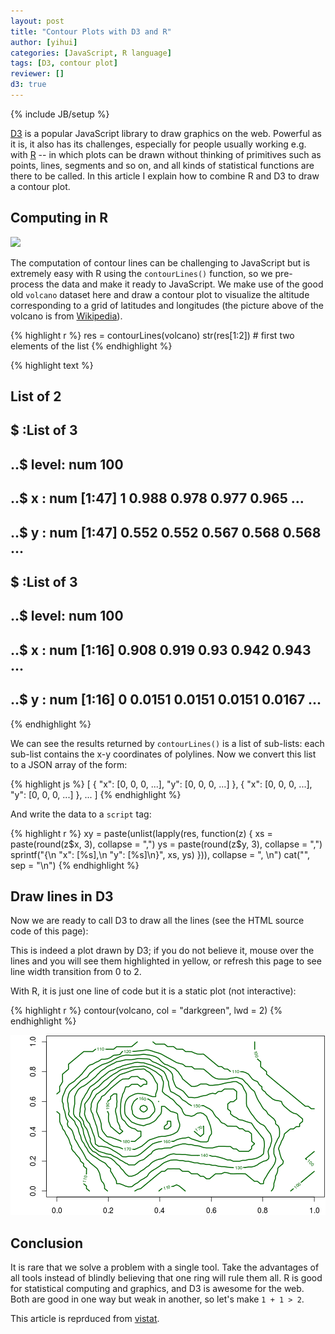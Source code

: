 ```yaml
---
layout: post
title: "Contour Plots with D3 and R"
author: [yihui]
categories: [JavaScript, R language]
tags: [D3, contour plot]
reviewer: []
d3: true
---
```

{% include JB/setup %}

[D3](https://github.com/mbostock/d3) is a popular JavaScript library to draw graphics on the web.
Powerful as it is, it also has its challenges, especially for people usually working e.g. with
[R](http://www.r-project.org) -- in which plots can be drawn without thinking of primitives such as
points, lines, segments and so on, and all kinds of statistical functions are there to be called.
In this article I explain how to combine R and D3 to draw a contour plot.

## Computing in R

![](http://upload.wikimedia.org/wikipedia/commons/thumb/6/62/Mount_Eden.jpg/320px-Mount_Eden.jpg)

The computation of contour lines can be challenging to JavaScript but is extremely easy with R
using the `contourLines()` function, so we pre-process the data and make it ready to JavaScript. We
make use of the good old `volcano` dataset here and draw a contour plot to visualize the altitude
corresponding to a grid of latitudes and longitudes (the picture above of the volcano is from
[Wikipedia](http://en.wikipedia.org/wiki/Mount_Eden)).


{% highlight r %}
res = contourLines(volcano)
str(res[1:2])  # first two elements of the list
{% endhighlight %}



{% highlight text %}
## List of 2
##  $ :List of 3
##   ..$ level: num 100
##   ..$ x    : num [1:47] 1 0.988 0.978 0.977 0.965 ...
##   ..$ y    : num [1:47] 0.552 0.552 0.567 0.568 0.568 ...
##  $ :List of 3
##   ..$ level: num 100
##   ..$ x    : num [1:16] 0.908 0.919 0.93 0.942 0.943 ...
##   ..$ y    : num [1:16] 0 0.0151 0.0151 0.0151 0.0167 ...
{% endhighlight %}


We can see the results returned by `contourLines()` is a list of sub-lists: each sub-list contains
the x-y coordinates of polylines. Now we convert this list to a JSON array of the form:

{% highlight js %}
[
{
  "x": [0, 0, 0, ...],
  "y": [0, 0, 0, ...]
},
{
  "x": [0, 0, 0, ...],
  "y": [0, 0, 0, ...]
},
...
]
{% endhighlight %}

And write the data to a `script` tag:


{% highlight r %}
xy = paste(unlist(lapply(res, function(z) {
  xs = paste(round(z$x, 3), collapse = ",")
  ys = paste(round(z$y, 3), collapse = ",")
  sprintf("{\n  \"x\": [%s],\n  \"y\": [%s]\n}", xs, ys)
})), collapse = ", \n")
cat("<script>", sprintf("var data = [%s]", xy), "</script>", sep = "\n")
{% endhighlight %}

<script>
var data = [{
  "x": [1,0.988,0.978,0.977,0.965,0.955,0.953,0.943,0.942,0.931,0.93,0.92,0.919,0.908,0.907,0.896,0.895,0.884,0.884,0.872,0.872,0.861,0.86,0.849,0.849,0.837,0.837,0.826,0.826,0.815,0.815,0.814,0.803,0.802,0.792,0.792,0.792,0.791,0.78,0.78,0.78,0.78,0.779,0.769,0.769,0.769,0.769],
  "y": [0.552,0.552,0.567,0.568,0.568,0.583,0.585,0.6,0.602,0.617,0.618,0.633,0.635,0.65,0.652,0.667,0.667,0.683,0.684,0.7,0.701,0.717,0.717,0.733,0.734,0.75,0.751,0.767,0.767,0.783,0.8,0.802,0.817,0.818,0.833,0.85,0.867,0.868,0.883,0.9,0.917,0.933,0.935,0.95,0.967,0.983,1]
}, 
{
  "x": [0.908,0.919,0.93,0.942,0.943,0.943,0.943,0.953,0.955,0.965,0.966,0.977,0.978,0.988,0.989,1],
  "y": [0,0.015,0.015,0.015,0.017,0.033,0.05,0.065,0.067,0.082,0.083,0.098,0.1,0.115,0.117,0.132]
}, 
{
  "x": [1,0.989,0.988,0.977,0.966,0.966,0.977,0.978,0.988,0.989,1],
  "y": [0.168,0.183,0.185,0.185,0.2,0.217,0.232,0.233,0.248,0.25,0.265]
}, 
{
  "x": [0.127,0.116,0.115,0.115,0.105,0.104,0.104,0.104,0.104,0.105,0.115,0.115,0.116,0.105,0.104,0.104,0.093,0.092,0.089,0.081,0.081,0.073,0.07,0.064,0.058,0.058,0.058,0.052,0.049,0.047,0.046,0.041,0.035,0.035,0.031,0.023,0.023,0.02,0.015,0.012,0.011,0.011,0.011,0.011,0],
  "y": [0,0.015,0.017,0.033,0.048,0.05,0.067,0.083,0.1,0.102,0.117,0.133,0.15,0.166,0.167,0.183,0.199,0.2,0.217,0.233,0.233,0.25,0.258,0.267,0.282,0.283,0.3,0.317,0.333,0.348,0.35,0.367,0.383,0.383,0.4,0.416,0.417,0.433,0.45,0.465,0.467,0.483,0.5,0.517,0.533]
}, 
{
  "x": [0,0.011,0.011,0.011,0.012,0.017,0.023,0.022,0.022,0.022,0.023,0.034,0.035,0.045,0.045,0.045,0.047,0.057,0.058,0.069,0.07,0.08,0.081,0.092,0.093,0.104,0.105,0.116,0.128,0.14,0.15,0.151,0.163,0.174,0.186,0.198,0.209,0.221,0.232,0.233,0.244,0.256,0.267,0.279,0.291,0.301,0.302,0.313],
  "y": [0.651,0.667,0.683,0.7,0.702,0.717,0.733,0.75,0.767,0.783,0.785,0.8,0.802,0.817,0.833,0.85,0.852,0.867,0.868,0.883,0.885,0.9,0.902,0.917,0.918,0.933,0.935,0.935,0.935,0.935,0.95,0.951,0.951,0.951,0.951,0.951,0.951,0.951,0.967,0.967,0.967,0.967,0.967,0.967,0.968,0.983,0.985,1]
}, 
{
  "x": [0.833,0.837,0.84,0.843,0.843,0.846,0.849,0.849,0.849,0.855,0.858,0.858,0.86,0.866,0.872,0.878,0.88,0.872,0.872,0.869,0.866,0.864,0.861,0.864,0.869,0.872,0.872,0.878,0.882,0.884,0.884,0.895,0.896,0.907,0.919,0.92,0.93,0.942,0.943,0.943,0.953,0.955,0.955,0.953,0.943,0.942,0.931,0.93,0.919,0.908,0.907,0.896,0.895,0.884,0.884,0.876,0.873,0.872,0.86,0.849,0.838,0.837,0.827,0.826,0.815,0.814,0.808,0.802,0.797,0.797,0.791,0.785,0.779,0.779,0.767,0.76,0.756,0.752,0.745,0.744,0.733,0.722,0.721,0.72,0.709,0.698,0.687,0.686,0.674,0.664,0.663,0.651,0.641,0.64,0.628,0.617,0.616,0.606,0.605,0.594,0.593,0.582,0.581,0.571,0.57,0.558,0.547,0.535,0.524,0.523,0.512,0.5,0.489,0.488,0.477,0.465,0.455,0.453,0.442,0.43,0.42,0.419,0.407,0.395,0.384,0.373],
  "y": [0,0.008,0.017,0.033,0.05,0.067,0.082,0.083,0.1,0.117,0.133,0.15,0.158,0.167,0.175,0.183,0.2,0.217,0.218,0.233,0.25,0.267,0.283,0.3,0.317,0.332,0.333,0.35,0.367,0.382,0.383,0.399,0.4,0.416,0.416,0.417,0.432,0.432,0.433,0.45,0.465,0.467,0.483,0.485,0.5,0.502,0.517,0.517,0.522,0.533,0.534,0.55,0.551,0.567,0.567,0.583,0.6,0.601,0.606,0.608,0.617,0.618,0.633,0.635,0.65,0.652,0.667,0.672,0.683,0.7,0.706,0.717,0.733,0.734,0.742,0.75,0.758,0.767,0.783,0.784,0.794,0.8,0.801,0.8,0.797,0.796,0.8,0.801,0.802,0.817,0.817,0.818,0.833,0.834,0.835,0.85,0.852,0.867,0.868,0.883,0.885,0.9,0.902,0.917,0.918,0.917,0.918,0.925,0.933,0.934,0.935,0.935,0.95,0.951,0.951,0.952,0.967,0.968,0.968,0.968,0.983,0.985,0.985,0.985,0.985,1]
}, 
{
  "x": [0.396,0.407,0.408,0.419,0.43,0.442,0.453,0.455,0.465,0.476,0.477,0.487,0.488,0.499],
  "y": [0,0.015,0.017,0.025,0.025,0.028,0.033,0.033,0.042,0.033,0.032,0.017,0.015,0]
}, 
{
  "x": [0.197,0.186,0.185,0.185,0.182,0.174,0.174,0.171,0.169,0.167,0.163,0.162,0.157,0.151,0.145,0.14,0.134,0.128,0.124,0.116,0.114,0.109,0.105,0.104,0.099,0.093,0.093,0.086,0.081,0.081,0.076,0.07,0.07,0.067,0.064,0.061,0.058,0.054,0.047,0.044,0.041,0.044,0.038,0.035,0.035,0.033,0.031,0.027,0.025,0.025,0.023,0.021,0.021,0.023,0.023,0.027,0.031,0.035,0.035,0.042,0.047,0.05,0.058,0.066,0.07,0.076,0.081,0.087,0.093,0.097,0.104,0.105,0.112,0.116,0.12,0.128,0.138,0.14,0.151,0.157,0.163,0.174,0.174,0.186,0.198,0.209,0.212,0.221,0.233,0.244,0.246,0.253,0.256,0.267,0.279,0.291,0.302,0.314,0.326,0.337,0.349,0.36,0.372,0.378,0.384,0.395,0.407,0.408,0.419,0.424,0.43,0.442,0.442,0.453,0.459,0.465,0.477,0.488,0.489,0.5,0.512,0.523,0.524,0.535,0.547,0.558,0.57,0.571,0.581,0.582,0.593,0.594,0.605,0.605,0.616,0.628,0.64,0.651,0.663,0.674,0.686,0.698,0.709,0.721,0.721,0.73,0.733,0.74,0.744,0.748,0.756,0.756,0.767,0.768,0.771,0.775,0.779,0.779,0.785,0.791,0.791,0.797,0.802,0.803,0.814,0.815,0.82,0.826,0.831,0.837,0.843,0.849,0.849,0.85,0.86,0.861,0.864,0.865,0.865,0.864,0.86,0.858,0.854,0.849,0.849,0.846,0.843,0.843,0.843,0.847,0.849,0.85,0.849,0.849,0.846,0.84,0.837,0.833,0.826,0.826,0.82,0.814,0.814,0.808,0.803,0.803,0.802,0.791,0.79,0.779,0.767,0.766,0.756,0.755,0.744,0.743,0.733,0.721,0.709,0.698,0.686,0.674,0.673,0.663,0.651,0.641,0.64,0.628,0.616,0.606,0.605,0.594,0.593,0.581,0.58,0.57,0.558,0.557,0.547,0.535,0.523,0.522,0.512,0.5,0.488,0.487,0.477,0.465,0.453,0.442,0.43,0.42,0.419,0.407,0.396,0.395,0.384,0.384,0.373,0.372,0.361,0.36,0.349,0.349,0.338,0.337,0.326,0.326,0.314,0.303],
  "y": [0,0.016,0.017,0.033,0.05,0.066,0.067,0.083,0.1,0.117,0.132,0.133,0.15,0.158,0.167,0.175,0.183,0.192,0.2,0.211,0.217,0.233,0.249,0.25,0.267,0.283,0.283,0.3,0.316,0.317,0.333,0.349,0.35,0.367,0.383,0.4,0.408,0.417,0.428,0.433,0.45,0.467,0.483,0.498,0.5,0.517,0.533,0.55,0.567,0.583,0.592,0.6,0.617,0.633,0.634,0.65,0.667,0.683,0.684,0.7,0.711,0.717,0.725,0.733,0.739,0.75,0.758,0.767,0.778,0.783,0.8,0.801,0.817,0.825,0.833,0.844,0.85,0.851,0.862,0.867,0.871,0.883,0.884,0.884,0.887,0.896,0.9,0.91,0.912,0.915,0.917,0.933,0.936,0.936,0.936,0.936,0.936,0.939,0.94,0.943,0.947,0.943,0.938,0.933,0.931,0.925,0.917,0.917,0.906,0.9,0.894,0.884,0.883,0.872,0.867,0.861,0.856,0.851,0.85,0.835,0.834,0.834,0.833,0.818,0.818,0.818,0.817,0.817,0.802,0.8,0.785,0.783,0.767,0.767,0.756,0.751,0.751,0.75,0.751,0.756,0.758,0.762,0.757,0.75,0.75,0.733,0.728,0.717,0.708,0.7,0.684,0.683,0.667,0.667,0.65,0.633,0.618,0.617,0.6,0.585,0.583,0.567,0.552,0.55,0.535,0.533,0.517,0.508,0.5,0.492,0.483,0.468,0.467,0.45,0.435,0.433,0.417,0.4,0.383,0.367,0.356,0.35,0.333,0.317,0.316,0.3,0.283,0.267,0.25,0.233,0.225,0.217,0.2,0.198,0.183,0.167,0.158,0.15,0.133,0.132,0.117,0.1,0.098,0.083,0.067,0.05,0.049,0.048,0.05,0.065,0.065,0.067,0.082,0.083,0.098,0.1,0.115,0.116,0.116,0.116,0.115,0.116,0.117,0.122,0.125,0.117,0.116,0.115,0.115,0.1,0.098,0.083,0.082,0.082,0.083,0.098,0.098,0.1,0.115,0.115,0.116,0.117,0.132,0.132,0.133,0.133,0.148,0.148,0.149,0.148,0.148,0.133,0.133,0.132,0.117,0.116,0.1,0.099,0.083,0.083,0.067,0.066,0.05,0.049,0.033,0.033,0.017,0.016,0.011,0]
}, 
{
  "x": [0.047,0.045,0.047,0.048,0.047,0.046,0.045,0.044,0.042,0.042,0.044,0.046,0.047,0.051,0.058,0.06,0.07,0.072,0.081,0.081,0.091,0.093,0.104,0.105,0.116,0.119,0.126,0.128,0.136,0.14,0.147,0.151,0.162,0.163,0.174,0.18,0.186,0.198,0.206,0.209,0.221,0.223,0.233,0.244,0.244,0.256,0.267,0.279,0.291,0.302,0.314,0.326,0.336,0.337,0.338,0.349,0.36,0.372,0.384,0.384,0.395,0.398,0.407,0.407,0.419,0.419,0.43,0.442,0.442,0.453,0.461,0.465,0.471,0.477,0.477,0.484,0.488,0.489,0.5,0.501,0.512,0.513,0.523,0.535,0.547,0.558,0.558,0.57,0.581,0.582,0.593,0.605,0.616,0.628,0.638,0.64,0.651,0.663,0.674,0.685,0.686,0.698,0.698,0.709,0.715,0.721,0.723,0.727,0.733,0.733,0.736,0.736,0.736,0.736,0.736,0.738,0.744,0.745,0.75,0.756,0.756,0.765,0.767,0.771,0.779,0.78,0.791,0.792,0.802,0.808,0.814,0.814,0.822,0.826,0.829,0.833,0.834,0.834,0.831,0.829,0.826,0.824,0.821,0.822,0.824,0.823,0.814,0.803,0.802,0.791,0.785,0.779,0.769,0.767,0.756,0.744,0.733,0.721,0.709,0.698,0.686,0.674,0.663,0.651,0.64,0.628,0.627,0.616,0.605,0.593,0.581,0.57,0.558,0.557,0.547,0.535,0.523,0.512,0.5,0.499,0.488,0.477,0.465,0.453,0.442,0.431,0.43,0.419,0.411,0.407,0.399,0.395,0.384,0.384,0.372,0.368,0.36,0.358,0.352,0.349,0.338,0.337,0.326,0.322,0.314,0.308,0.302,0.295,0.291,0.279,0.267,0.266,0.256,0.244,0.233,0.232,0.231,0.227,0.221,0.22,0.215,0.209,0.209,0.209,0.198,0.197,0.19,0.186,0.174,0.174,0.163,0.159,0.151,0.143,0.14,0.131,0.128,0.122,0.118,0.116,0.11,0.106,0.105,0.099,0.095,0.093,0.093,0.088,0.085,0.083,0.081,0.078,0.072,0.07,0.069,0.06,0.058,0.05,0.047],
  "y": [0.511,0.517,0.525,0.533,0.548,0.55,0.567,0.583,0.6,0.617,0.633,0.65,0.651,0.667,0.679,0.683,0.697,0.7,0.717,0.717,0.733,0.737,0.75,0.75,0.762,0.767,0.783,0.789,0.8,0.806,0.817,0.821,0.833,0.834,0.846,0.85,0.853,0.86,0.867,0.869,0.881,0.883,0.891,0.9,0.9,0.907,0.911,0.911,0.91,0.911,0.912,0.914,0.917,0.917,0.917,0.914,0.911,0.907,0.9,0.9,0.889,0.883,0.867,0.867,0.851,0.85,0.844,0.834,0.833,0.825,0.817,0.808,0.8,0.785,0.783,0.767,0.752,0.75,0.735,0.733,0.718,0.717,0.702,0.701,0.706,0.717,0.717,0.717,0.717,0.717,0.708,0.708,0.711,0.712,0.717,0.717,0.722,0.727,0.729,0.733,0.734,0.734,0.733,0.721,0.717,0.706,0.7,0.683,0.667,0.667,0.65,0.633,0.617,0.6,0.583,0.567,0.552,0.55,0.533,0.518,0.517,0.5,0.492,0.483,0.467,0.467,0.451,0.45,0.442,0.433,0.418,0.417,0.4,0.392,0.383,0.367,0.35,0.333,0.317,0.3,0.289,0.283,0.267,0.25,0.233,0.217,0.204,0.2,0.199,0.189,0.183,0.175,0.167,0.166,0.161,0.161,0.158,0.158,0.154,0.154,0.157,0.158,0.16,0.163,0.164,0.166,0.167,0.172,0.172,0.178,0.178,0.183,0.183,0.183,0.189,0.189,0.194,0.199,0.199,0.2,0.204,0.204,0.208,0.208,0.207,0.2,0.2,0.192,0.183,0.178,0.167,0.162,0.15,0.15,0.138,0.133,0.122,0.117,0.1,0.096,0.083,0.083,0.072,0.067,0.056,0.05,0.044,0.033,0.029,0.028,0.033,0.033,0.042,0.049,0.049,0.05,0.067,0.083,0.098,0.1,0.117,0.132,0.133,0.15,0.166,0.167,0.183,0.189,0.199,0.2,0.211,0.217,0.225,0.233,0.238,0.25,0.254,0.267,0.283,0.288,0.3,0.317,0.321,0.333,0.35,0.365,0.367,0.383,0.4,0.417,0.425,0.433,0.45,0.465,0.467,0.483,0.487,0.5,0.511]
}, 
{
  "x": [0.07,0.07,0.065,0.065,0.066,0.067,0.07,0.069,0.069,0.069,0.07,0.074,0.078,0.081,0.085,0.093,0.099,0.105,0.116,0.116,0.128,0.128,0.139,0.14,0.151,0.151,0.159,0.163,0.169,0.174,0.182,0.186,0.195,0.198,0.209,0.213,0.221,0.232,0.233,0.244,0.256,0.267,0.279,0.291,0.301,0.302,0.314,0.326,0.337,0.349,0.36,0.361,0.372,0.373,0.384,0.395,0.396,0.407,0.415,0.419,0.43,0.431,0.442,0.442,0.449,0.451,0.451,0.453,0.454,0.457,0.462,0.465,0.477,0.477,0.488,0.492,0.5,0.5,0.509,0.512,0.523,0.535,0.547,0.557,0.558,0.57,0.581,0.592,0.593,0.605,0.616,0.627,0.628,0.64,0.651,0.651,0.663,0.674,0.686,0.687,0.698,0.699,0.698,0.698,0.698,0.698,0.687,0.686,0.674,0.664,0.664,0.664,0.674,0.675,0.675,0.686,0.687,0.698,0.703,0.709,0.721,0.733,0.734,0.744,0.756,0.758,0.765,0.767,0.771,0.779,0.779,0.787,0.791,0.795,0.802,0.803,0.805,0.806,0.806,0.805,0.804,0.803,0.802,0.792,0.791,0.779,0.769,0.767,0.756,0.744,0.733,0.721,0.71,0.709,0.698,0.686,0.685,0.674,0.663,0.651,0.65,0.64,0.628,0.616,0.605,0.604,0.593,0.581,0.57,0.558,0.547,0.535,0.523,0.512,0.5,0.488,0.477,0.465,0.453,0.442,0.43,0.426,0.419,0.408,0.407,0.395,0.384,0.378,0.372,0.364,0.36,0.355,0.349,0.341,0.337,0.326,0.326,0.315,0.314,0.302,0.292,0.291,0.279,0.279,0.267,0.267,0.26,0.256,0.25,0.244,0.244,0.233,0.232,0.224,0.221,0.212,0.209,0.198,0.186,0.174,0.172,0.163,0.157,0.151,0.14,0.139,0.131,0.128,0.124,0.12,0.116,0.115,0.111,0.108,0.105,0.105,0.103,0.101,0.096,0.094,0.093,0.09,0.081,0.079,0.07],
  "y": [0.5,0.5,0.517,0.533,0.55,0.567,0.583,0.6,0.617,0.633,0.635,0.65,0.667,0.675,0.683,0.694,0.7,0.704,0.717,0.717,0.733,0.734,0.75,0.751,0.767,0.767,0.783,0.789,0.8,0.808,0.817,0.821,0.833,0.836,0.846,0.85,0.856,0.867,0.867,0.87,0.875,0.88,0.88,0.881,0.883,0.884,0.888,0.888,0.887,0.886,0.884,0.883,0.867,0.867,0.86,0.85,0.85,0.839,0.833,0.83,0.817,0.817,0.8,0.8,0.783,0.767,0.75,0.735,0.733,0.717,0.7,0.694,0.684,0.683,0.672,0.667,0.651,0.65,0.633,0.628,0.628,0.625,0.628,0.633,0.634,0.639,0.642,0.65,0.651,0.656,0.652,0.667,0.667,0.667,0.683,0.684,0.684,0.684,0.684,0.683,0.668,0.667,0.65,0.633,0.617,0.616,0.6,0.599,0.598,0.583,0.567,0.55,0.535,0.533,0.517,0.501,0.5,0.492,0.483,0.478,0.475,0.467,0.467,0.461,0.456,0.45,0.433,0.425,0.417,0.401,0.4,0.383,0.375,0.367,0.351,0.35,0.333,0.317,0.3,0.283,0.267,0.25,0.248,0.233,0.233,0.222,0.217,0.216,0.213,0.211,0.206,0.206,0.2,0.199,0.199,0.2,0.2,0.208,0.208,0.216,0.217,0.222,0.228,0.233,0.233,0.233,0.239,0.239,0.239,0.239,0.239,0.239,0.239,0.242,0.244,0.244,0.246,0.246,0.25,0.246,0.238,0.233,0.225,0.217,0.216,0.213,0.206,0.2,0.194,0.183,0.175,0.167,0.161,0.15,0.144,0.133,0.133,0.117,0.116,0.106,0.1,0.099,0.099,0.1,0.116,0.117,0.133,0.142,0.15,0.165,0.167,0.183,0.183,0.2,0.204,0.217,0.219,0.227,0.229,0.231,0.233,0.242,0.25,0.258,0.266,0.267,0.283,0.29,0.3,0.317,0.329,0.333,0.35,0.367,0.383,0.383,0.4,0.417,0.433,0.45,0.456,0.467,0.481,0.483,0.5]
}, 
{
  "x": [0.093,0.089,0.088,0.091,0.091,0.093,0.093,0.094,0.097,0.101,0.105,0.107,0.112,0.116,0.119,0.124,0.128,0.131,0.14,0.145,0.151,0.157,0.163,0.167,0.174,0.178,0.186,0.19,0.198,0.202,0.209,0.221,0.225,0.233,0.244,0.248,0.256,0.267,0.279,0.279,0.291,0.302,0.314,0.326,0.337,0.349,0.355,0.36,0.372,0.381,0.384,0.395,0.401,0.407,0.416,0.419,0.422,0.426,0.429,0.43,0.434,0.434,0.436,0.439,0.442,0.442,0.453,0.461,0.465,0.477,0.477,0.485,0.488,0.5,0.5,0.512,0.512,0.523,0.535,0.547,0.558,0.57,0.576,0.581,0.593,0.594,0.605,0.605,0.61,0.616,0.617,0.628,0.628,0.636,0.64,0.651,0.652,0.663,0.674,0.686,0.698,0.698,0.709,0.721,0.722,0.733,0.744,0.745,0.756,0.756,0.756,0.757,0.757,0.767,0.768,0.767,0.757,0.756,0.756,0.745,0.744,0.733,0.721,0.709,0.708,0.698,0.686,0.685,0.674,0.663,0.651,0.64,0.628,0.616,0.605,0.593,0.581,0.57,0.558,0.557,0.547,0.535,0.523,0.512,0.5,0.488,0.477,0.465,0.455,0.453,0.442,0.43,0.419,0.408,0.407,0.395,0.384,0.373,0.372,0.366,0.36,0.353,0.349,0.341,0.337,0.326,0.32,0.314,0.308,0.302,0.291,0.279,0.273,0.267,0.256,0.255,0.244,0.24,0.233,0.221,0.221,0.209,0.198,0.192,0.186,0.174,0.163,0.163,0.151,0.149,0.14,0.139,0.134,0.13,0.13,0.128,0.126,0.123,0.12,0.116,0.116,0.109,0.105,0.105,0.103,0.098,0.093],
  "y": [0.494,0.5,0.517,0.533,0.55,0.567,0.568,0.583,0.6,0.617,0.625,0.633,0.65,0.658,0.667,0.683,0.694,0.7,0.71,0.717,0.725,0.733,0.742,0.75,0.762,0.767,0.778,0.783,0.794,0.8,0.807,0.814,0.817,0.825,0.831,0.833,0.84,0.845,0.85,0.85,0.855,0.861,0.863,0.86,0.86,0.853,0.85,0.848,0.84,0.833,0.831,0.822,0.817,0.81,0.8,0.792,0.783,0.767,0.75,0.744,0.733,0.717,0.7,0.683,0.668,0.667,0.658,0.65,0.646,0.634,0.633,0.617,0.611,0.6,0.6,0.584,0.583,0.572,0.572,0.572,0.572,0.572,0.567,0.561,0.551,0.55,0.535,0.533,0.517,0.502,0.5,0.484,0.483,0.467,0.458,0.451,0.45,0.435,0.435,0.434,0.434,0.433,0.417,0.417,0.417,0.402,0.401,0.4,0.384,0.383,0.367,0.35,0.333,0.318,0.317,0.315,0.3,0.283,0.282,0.267,0.266,0.266,0.266,0.266,0.267,0.282,0.283,0.283,0.298,0.298,0.299,0.299,0.299,0.294,0.289,0.289,0.289,0.292,0.299,0.3,0.303,0.306,0.311,0.311,0.316,0.316,0.311,0.306,0.3,0.299,0.289,0.289,0.288,0.283,0.283,0.283,0.278,0.267,0.265,0.25,0.244,0.233,0.228,0.217,0.211,0.204,0.2,0.192,0.183,0.175,0.175,0.175,0.183,0.187,0.199,0.2,0.21,0.217,0.224,0.233,0.233,0.245,0.248,0.25,0.254,0.26,0.266,0.267,0.281,0.283,0.3,0.3,0.317,0.333,0.35,0.358,0.367,0.383,0.4,0.416,0.417,0.433,0.449,0.45,0.467,0.483,0.494]
}, 
{
  "x": [0.326,0.323,0.326,0.327,0.337,0.348,0.349,0.352,0.349,0.343,0.337,0.331,0.326],
  "y": [0.542,0.55,0.565,0.567,0.575,0.567,0.565,0.55,0.542,0.533,0.529,0.533,0.542]
}, 
{
  "x": [0.116,0.114,0.11,0.108,0.109,0.11,0.109,0.109,0.116,0.116,0.123,0.128,0.13,0.134,0.138,0.14,0.147,0.151,0.163,0.163,0.172,0.174,0.181,0.186,0.195,0.198,0.206,0.209,0.221,0.221,0.233,0.237,0.244,0.255,0.256,0.267,0.279,0.291,0.301,0.302,0.314,0.326,0.337,0.345,0.349,0.36,0.366,0.372,0.384,0.384,0.395,0.396,0.407,0.407,0.409,0.414,0.414,0.413,0.411,0.41,0.419,0.419,0.43,0.434,0.442,0.448,0.453,0.457,0.465,0.466,0.477,0.477,0.485,0.488,0.489,0.494,0.5,0.512,0.523,0.535,0.541,0.547,0.558,0.57,0.57,0.581,0.582,0.585,0.59,0.593,0.594,0.597,0.599,0.601,0.601,0.594,0.593,0.59,0.587,0.581,0.57,0.558,0.552,0.547,0.535,0.523,0.523,0.512,0.5,0.488,0.478,0.477,0.465,0.454,0.453,0.442,0.43,0.419,0.407,0.395,0.384,0.373,0.372,0.361,0.36,0.349,0.349,0.338,0.337,0.326,0.326,0.314,0.303,0.302,0.291,0.279,0.267,0.256,0.253,0.244,0.24,0.233,0.225,0.221,0.209,0.209,0.198,0.186,0.174,0.163,0.163,0.151,0.15,0.149,0.148,0.145,0.141,0.14,0.138,0.135,0.13,0.128,0.128,0.119,0.116],
  "y": [0.475,0.483,0.5,0.517,0.533,0.55,0.567,0.583,0.6,0.601,0.617,0.628,0.633,0.65,0.667,0.672,0.683,0.687,0.7,0.7,0.717,0.721,0.733,0.74,0.75,0.754,0.767,0.77,0.783,0.784,0.794,0.8,0.808,0.817,0.817,0.819,0.825,0.831,0.833,0.834,0.834,0.835,0.838,0.833,0.831,0.822,0.817,0.811,0.8,0.8,0.784,0.783,0.767,0.767,0.75,0.733,0.717,0.7,0.683,0.667,0.651,0.65,0.638,0.633,0.622,0.617,0.608,0.6,0.584,0.583,0.567,0.567,0.55,0.535,0.533,0.517,0.508,0.506,0.501,0.508,0.517,0.522,0.525,0.518,0.517,0.501,0.5,0.483,0.467,0.452,0.45,0.433,0.417,0.4,0.383,0.367,0.365,0.35,0.333,0.329,0.329,0.33,0.333,0.337,0.343,0.35,0.35,0.361,0.356,0.354,0.35,0.35,0.343,0.333,0.333,0.333,0.333,0.333,0.333,0.329,0.323,0.317,0.316,0.3,0.3,0.283,0.283,0.267,0.266,0.25,0.249,0.238,0.233,0.233,0.233,0.233,0.229,0.23,0.233,0.246,0.25,0.258,0.267,0.27,0.283,0.283,0.292,0.296,0.3,0.3,0.3,0.313,0.317,0.333,0.35,0.367,0.383,0.392,0.4,0.417,0.433,0.448,0.45,0.467,0.475]
}, 
{
  "x": [0.302,0.295,0.294,0.291,0.291,0.295,0.299,0.302,0.31,0.314,0.326,0.337,0.349,0.355,0.36,0.368,0.372,0.374,0.378,0.381,0.38,0.372,0.372,0.363,0.36,0.349,0.337,0.326,0.314,0.303,0.302],
  "y": [0.501,0.517,0.533,0.55,0.567,0.583,0.6,0.606,0.617,0.621,0.622,0.623,0.619,0.617,0.611,0.6,0.592,0.583,0.567,0.55,0.533,0.517,0.517,0.5,0.494,0.488,0.484,0.484,0.489,0.5,0.501]
}, 
{
  "x": [0.14,0.139,0.134,0.132,0.134,0.134,0.137,0.14,0.142,0.149,0.151,0.155,0.163,0.169,0.174,0.182,0.186,0.194,0.198,0.203,0.209,0.212,0.221,0.224,0.233,0.235,0.244,0.25,0.256,0.267,0.279,0.279,0.291,0.302,0.313,0.314,0.326,0.337,0.341,0.349,0.355,0.36,0.366,0.372,0.374,0.379,0.384,0.384,0.391,0.391,0.391,0.388,0.384,0.384,0.384,0.372,0.371,0.36,0.349,0.337,0.336,0.326,0.314,0.303,0.302,0.291,0.283,0.279,0.273,0.268,0.267,0.265,0.264,0.264,0.264,0.265,0.267,0.27,0.279,0.279,0.288,0.291,0.302,0.308,0.314,0.326,0.337,0.349,0.359,0.36,0.372,0.378,0.384,0.388,0.395,0.395,0.404,0.407,0.407,0.407,0.407,0.419,0.419,0.43,0.431,0.442,0.443,0.453,0.465,0.469,0.47,0.471,0.474,0.477,0.477,0.477,0.477,0.474,0.469,0.465,0.454,0.453,0.442,0.43,0.42,0.419,0.407,0.395,0.384,0.373,0.372,0.36,0.352,0.349,0.341,0.337,0.329,0.326,0.314,0.308,0.302,0.291,0.279,0.267,0.256,0.255,0.244,0.233,0.221,0.221,0.209,0.202,0.198,0.186,0.185,0.174,0.174,0.163,0.163,0.161,0.159,0.157,0.155,0.151,0.151,0.148,0.144,0.141,0.14],
  "y": [0.515,0.517,0.533,0.55,0.567,0.583,0.6,0.608,0.617,0.633,0.642,0.65,0.658,0.667,0.675,0.683,0.689,0.7,0.706,0.717,0.728,0.733,0.746,0.75,0.762,0.767,0.779,0.783,0.787,0.793,0.8,0.8,0.807,0.814,0.817,0.817,0.817,0.819,0.817,0.806,0.8,0.794,0.783,0.772,0.767,0.75,0.734,0.733,0.717,0.7,0.683,0.667,0.65,0.633,0.633,0.633,0.633,0.639,0.647,0.65,0.65,0.653,0.654,0.65,0.65,0.64,0.633,0.628,0.617,0.6,0.598,0.583,0.567,0.55,0.533,0.517,0.508,0.5,0.484,0.483,0.467,0.462,0.454,0.45,0.447,0.442,0.438,0.446,0.45,0.45,0.461,0.467,0.475,0.483,0.5,0.501,0.517,0.533,0.55,0.567,0.567,0.567,0.567,0.551,0.55,0.534,0.533,0.529,0.522,0.517,0.5,0.483,0.467,0.452,0.45,0.433,0.432,0.417,0.4,0.394,0.383,0.383,0.375,0.371,0.367,0.366,0.366,0.363,0.357,0.35,0.35,0.343,0.333,0.328,0.317,0.311,0.3,0.297,0.288,0.283,0.279,0.278,0.275,0.278,0.283,0.283,0.292,0.297,0.3,0.3,0.31,0.317,0.322,0.333,0.333,0.349,0.35,0.366,0.367,0.383,0.4,0.417,0.433,0.449,0.45,0.467,0.483,0.5,0.515]
}, 
{
  "x": [0.395,0.395,0.395,0.396,0.395],
  "y": [0.599,0.6,0.602,0.6,0.599]
}, 
{
  "x": [0.535,0.534,0.534,0.534,0.535,0.546,0.547,0.558,0.559,0.57,0.57,0.57,0.57,0.57,0.57,0.559,0.558,0.557,0.547,0.545,0.535],
  "y": [0.398,0.4,0.417,0.433,0.434,0.45,0.451,0.452,0.45,0.434,0.433,0.417,0.4,0.383,0.383,0.367,0.366,0.367,0.382,0.383,0.398]
}, 
{
  "x": [0.163,0.163,0.158,0.154,0.156,0.157,0.158,0.163,0.163,0.171,0.174,0.174,0.186,0.189,0.197,0.198,0.207,0.209,0.218,0.221,0.23,0.233,0.241,0.244,0.255,0.256,0.267,0.279,0.29,0.291,0.302,0.314,0.315,0.326,0.337,0.338,0.349,0.349,0.349,0.349,0.337,0.327,0.326,0.325,0.314,0.302,0.291,0.28,0.279,0.267,0.265,0.262,0.256,0.256,0.254,0.251,0.249,0.248,0.248,0.247,0.247,0.248,0.25,0.253,0.256,0.265,0.267,0.27,0.279,0.28,0.291,0.302,0.303,0.314,0.326,0.327,0.327,0.327,0.326,0.315,0.314,0.303,0.302,0.291,0.279,0.267,0.256,0.25,0.244,0.233,0.227,0.221,0.209,0.198,0.194,0.186,0.186,0.178,0.174,0.174,0.173,0.172,0.17,0.167,0.163],
  "y": [0.498,0.5,0.517,0.533,0.55,0.567,0.583,0.6,0.601,0.617,0.633,0.634,0.644,0.65,0.667,0.667,0.683,0.688,0.7,0.704,0.717,0.721,0.733,0.737,0.75,0.75,0.752,0.752,0.767,0.767,0.767,0.768,0.767,0.751,0.751,0.75,0.735,0.733,0.717,0.715,0.715,0.7,0.699,0.7,0.716,0.716,0.715,0.7,0.699,0.698,0.683,0.667,0.65,0.648,0.633,0.617,0.6,0.583,0.567,0.55,0.533,0.517,0.5,0.483,0.479,0.467,0.458,0.45,0.434,0.433,0.422,0.417,0.417,0.402,0.402,0.4,0.383,0.367,0.365,0.35,0.348,0.333,0.333,0.333,0.328,0.328,0.329,0.333,0.339,0.346,0.35,0.353,0.361,0.363,0.367,0.383,0.383,0.4,0.415,0.417,0.433,0.45,0.467,0.483,0.498]
}, 
{
  "x": [0.419,0.418,0.418,0.419,0.429,0.429,0.43,0.442,0.442,0.443,0.443,0.442,0.431,0.43,0.419],
  "y": [0.416,0.417,0.433,0.435,0.45,0.467,0.468,0.468,0.467,0.45,0.433,0.432,0.417,0.416,0.416]
}, 
{
  "x": [0.198,0.197,0.197,0.192,0.197,0.197,0.198,0.209,0.209,0.209,0.221,0.221,0.233,0.233,0.233,0.233,0.234,0.233,0.233,0.233,0.229,0.228,0.23,0.233,0.233,0.234,0.235,0.24,0.244,0.245,0.245,0.256,0.256,0.256,0.245,0.244,0.243,0.233,0.231,0.221,0.22,0.209,0.209,0.205,0.202,0.201,0.201,0.202,0.198],
  "y": [0.532,0.533,0.55,0.567,0.583,0.6,0.601,0.617,0.633,0.634,0.65,0.651,0.652,0.65,0.633,0.617,0.6,0.583,0.567,0.565,0.55,0.533,0.517,0.502,0.5,0.483,0.467,0.45,0.435,0.433,0.417,0.402,0.4,0.399,0.383,0.383,0.383,0.398,0.4,0.415,0.417,0.433,0.433,0.45,0.467,0.483,0.5,0.517,0.532]
}]
</script>


## Draw lines in D3

Now we are ready to call D3 to draw all the lines (see the HTML source code of this page):

<script src="http://d3js.org/d3.v2.min.js">
</script>

<div id="volcano" style="text-align: center;"></div>

<script type="text/javascript">
var width = 500, height = 300;

var x = d3.scale.linear()
    .domain([0, 1])
    .range([0, width]);

var y = d3.scale.linear()
    .domain([0, 1])
    .range([height, 0]);

var line = d3.svg.line()
    .x(function(d) { return x(d.x); })
    .y(function(d) { return y(d.y); });

var svg = d3.select("#volcano").append("svg")
    .attr("width", width)
    .attr("height", height)
    .selectAll("path")
      .data(data.map(function(d) {
        return d3.range(d.x.length).map(function(i) {
          return {x: d.x[i], y: d.y[i]};
        });
      }))
    .enter().append("svg:path")
      .attr("d", line)
      .on("mouseover", function(d, i) {
        d3.select(this).style("stroke", "yellow");
      })
      .on("mouseout", function(d, i) {
        d3.select(this).style("stroke", "darkgreen");
      })
      .style("fill", "none")
      .style("stroke", "darkgreen")
      .style("stroke-width", 0)
      .transition()
      .duration(10000)
      .style("stroke-width", 2);
</script>

This is indeed a plot drawn by D3; if you do not believe it, mouse over the lines and you will see
them highlighted in yellow, or refresh this page to see line width transition from 0 to 2.

With R, it is just one line of code but it is a static plot (not interactive):


{% highlight r %}
contour(volcano, col = "darkgreen", lwd = 2)
{% endhighlight %}

![plot of chunk contour-r](/figures/2012-11-07-contour-plots-with-d3-and-r/contour-r.png) 


## Conclusion

It is rare that we solve a problem with a single tool. Take the advantages of all tools instead of
blindly believing that one ring will rule them all. R is good for statistical computing and
graphics, and D3 is awesome for the web. Both are good in one way but weak in another, so let's
make `1 + 1 > 2`.

This article is reprduced from
[vistat](http://vis.supstat.com/2012/11/contour-plots-with-d3-and-r/).
